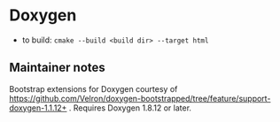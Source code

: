 # Doxygen

* to build: `cmake --build <build dir> --target html`

## Maintainer notes

Bootstrap extensions for Doxygen courtesy of https://github.com/Velron/doxygen-bootstrapped/tree/feature/support-doxygen-1.1.12+ . Requires Doxygen 1.8.12 or later.
